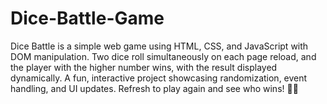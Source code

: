 # Dice-Battle-Game
Dice Battle is a simple web game using HTML, CSS, and JavaScript with DOM manipulation. Two dice roll simultaneously on each page reload, and the player with the higher number wins, with the result displayed dynamically. A fun, interactive project showcasing randomization, event handling, and UI updates. Refresh to play again and see who wins! 🎲🔥
